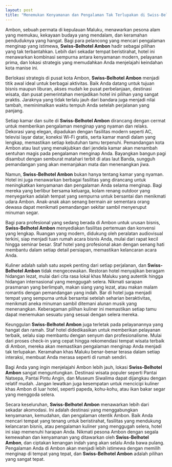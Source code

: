 ```yaml
---
layout: post
title: "Menemukan Kenyamanan dan Pengalaman Tak Terlupakan di Swiss-Belhotel Ambon"
---
```


Ambon, sebuah permata di kepulauan Maluku, menawarkan pesona alam yang memukau, kekayaan budaya yang mendalam, dan keramahan penduduknya yang hangat. Bagi para pelancong yang mencari pengalaman menginap yang istimewa, **Swiss-Belhotel Ambon** hadir sebagai pilihan yang tak terbantahkan. Lebih dari sekadar tempat beristirahat, hotel ini menawarkan kombinasi sempurna antara kenyamanan modern, pelayanan prima, dan lokasi strategis yang memudahkan Anda menjelajahi keindahan kota manise ini.

Berlokasi strategis di pusat kota Ambon, **Swiss-Belhotel Ambon** menjadi titik awal ideal untuk berbagai aktivitas. Baik Anda datang untuk tujuan bisnis maupun liburan, akses mudah ke pusat perbelanjaan, destinasi wisata, dan pusat pemerintahan menjadikan hotel ini pilihan yang sangat praktis. Jaraknya yang tidak terlalu jauh dari bandara juga menjadi nilai tambah, meminimalkan waktu tempuh Anda setelah perjalanan yang panjang.

Setiap kamar dan suite di **Swiss-Belhotel Ambon** dirancang dengan cermat untuk memberikan pengalaman menginap yang nyaman dan relaks. Dekorasi yang elegan, dipadukan dengan fasilitas modern seperti AC, televisi layar datar, koneksi Wi-Fi gratis, serta kamar mandi dalam yang lengkap, memastikan setiap kebutuhan tamu terpenuhi. Pemandangan kota Ambon atau laut yang menakjubkan dari jendela kamar akan menambah sentuhan magis pada pengalaman menginap Anda. Bayangkan bangun pagi disambut dengan semburat matahari terbit di atas laut Banda, sungguh pemandangan yang akan memanjakan mata dan menenangkan jiwa.

Namun, **Swiss-Belhotel Ambon** bukan hanya tentang kamar yang nyaman. Hotel ini juga menawarkan berbagai fasilitas yang dirancang untuk meningkatkan kenyamanan dan pengalaman Anda selama menginap. Bagi mereka yang berlibur bersama keluarga, kolam renang outdoor yang menyegarkan adalah tempat yang sempurna untuk bersantai dan menikmati udara Ambon. Anak-anak akan senang bermain air sementara orang dewasa dapat menikmati pemandangan sekitar sambil menyeruput minuman segar.

Bagi para profesional yang sedang berada di Ambon untuk urusan bisnis, **Swiss-Belhotel Ambon** menyediakan fasilitas pertemuan dan konvensi yang lengkap. Ruangan yang modern, didukung oleh peralatan audiovisual terkini, siap menjadi tuan rumah acara bisnis Anda, mulai dari rapat kecil hingga seminar besar. Staf hotel yang profesional akan dengan senang hati membantu dalam setiap detail persiapan, memastikan kelancaran acara Anda.

Kuliner adalah salah satu aspek penting dari setiap perjalanan, dan **Swiss-Belhotel Ambon** tidak mengecewakan. Restoran hotel menyajikan beragam hidangan lezat, mulai dari cita rasa lokal khas Maluku yang autentik hingga hidangan internasional yang menggugah selera. Nikmati sarapan prasmanan yang berlimpah, makan siang yang lezat, atau makan malam romantis dengan pemandangan yang indah. Bar di hotel juga menjadi tempat yang sempurna untuk bersantai setelah seharian beraktivitas, menikmati aneka minuman sambil ditemani alunan musik yang menenangkan. Keberagaman pilihan kuliner ini memastikan setiap tamu dapat menemukan sesuatu yang sesuai dengan selera mereka.

Keunggulan **Swiss-Belhotel Ambon** juga terletak pada pelayanannya yang hangat dan ramah. Staf hotel didedikasikan untuk memberikan pelayanan terbaik, selalu siap membantu dengan senyum dan profesionalisme. Mulai dari proses check-in yang cepat hingga rekomendasi tempat wisata terbaik di Ambon, mereka akan memastikan pengalaman menginap Anda menjadi tak terlupakan. Keramahan khas Maluku benar-benar terasa dalam setiap interaksi, membuat Anda merasa seperti di rumah sendiri.

Bagi Anda yang ingin menjelajahi Ambon lebih jauh, lokasi **Swiss-Belhotel Ambon** sangat menguntungkan. Destinasi wisata populer seperti Pantai Natsepa, Pantai Pintu Angin, dan Museum Siwalima dapat dijangkau dengan relatif mudah. Jangan lewatkan juga kesempatan untuk mencicipi kuliner khas Ambon di luar hotel, seperti papeda, kohu-kohu, atau ikan bakar segar yang menggoda selera.

Secara keseluruhan, **Swiss-Belhotel Ambon** menawarkan lebih dari sekadar akomodasi. Ini adalah destinasi yang menggabungkan kenyamanan, kemudahan, dan pengalaman otentik Ambon. Baik Anda mencari tempat yang tenang untuk beristirahat, fasilitas yang mendukung kelancaran bisnis, atau pengalaman kuliner yang menggugah selera, hotel ini siap memenuhi harapan Anda. Nikmati pesona Ambon dengan segala kemewahan dan kenyamanan yang ditawarkan oleh **Swiss-Belhotel Ambon**, dan ciptakan kenangan indah yang akan selalu Anda bawa pulang. Pengalaman Anda di Ambon akan menjadi lebih istimewa dengan memilih menginap di tempat yang tepat, dan **Swiss-Belhotel Ambon** adalah pilihan yang sangat tepat.

